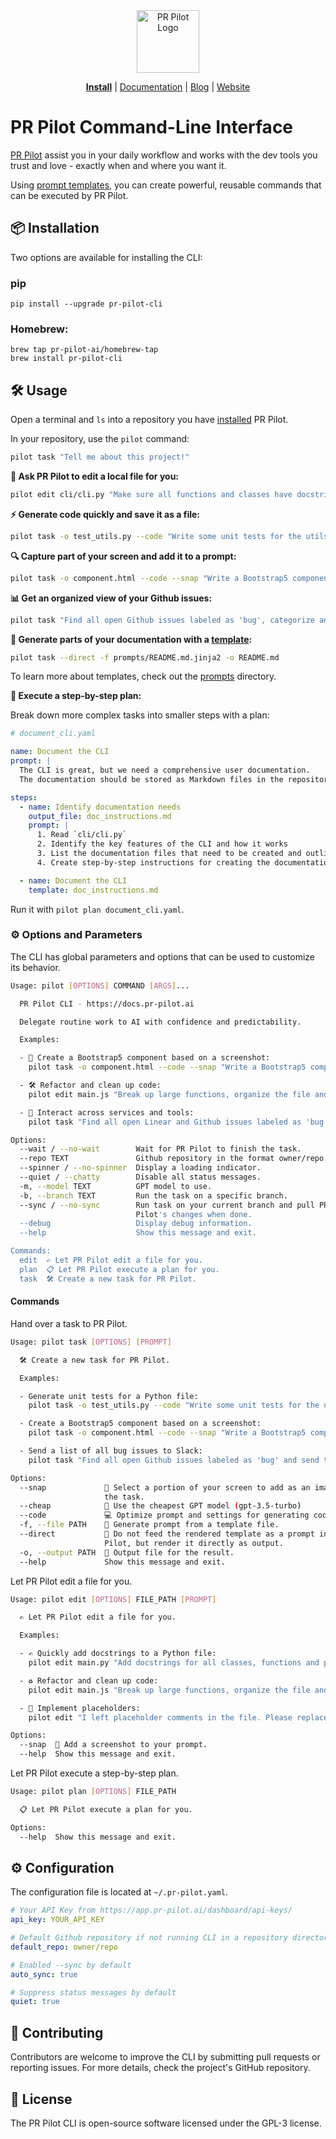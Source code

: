 <div align="center">
<img src="https://avatars.githubusercontent.com/ml/17635?s=140&v=" width="100" alt="PR Pilot Logo">
</div>

<p align="center">
  <a href="https://github.com/apps/pr-pilot-ai/installations/new"><b>Install</b></a> |
  <a href="https://docs.pr-pilot.ai">Documentation</a> |
  <a href="https://www.pr-pilot.ai/blog">Blog</a> |
  <a href="https://www.pr-pilot.ai">Website</a>
</p>

# PR Pilot Command-Line Interface

[PR Pilot](https://docs.pr-pilot.ai) assist you in your daily workflow and works with the dev tools you trust and love - exactly when and where you want it.

Using [prompt templates](./prompts), you can create powerful,
reusable commands that can be executed by PR Pilot.

## 📦 Installation

Two options are available for installing the CLI:


### pip
```
pip install --upgrade pr-pilot-cli
```

### Homebrew:
```
brew tap pr-pilot-ai/homebrew-tap
brew install pr-pilot-cli
```


## 🛠️ Usage

Open a terminal and `ls` into a repository you have [installed](https://github.com/apps/pr-pilot-ai/installations/new) PR Pilot.

In your repository, use the `pilot` command:

```bash
pilot task "Tell me about this project!"
```

**📝 Ask PR Pilot to edit a local file for you:**

```bash
pilot edit cli/cli.py "Make sure all functions and classes have docstrings."
```

**⚡ Generate code quickly and save it as a file:**

```bash
pilot task -o test_utils.py --code "Write some unit tests for the utils.py file."
```

**🔍 Capture part of your screen and add it to a prompt:**

```bash
pilot task -o component.html --code --snap "Write a Bootstrap5 component that looks like this."
```

**📊 Get an organized view of your Github issues:**

```bash
pilot task "Find all open Github issues labeled as 'bug', categorize and prioritize them"
```

**📝 Generate parts of your documentation with a [template](./prompts/README.md.jinja2):**

```bash
pilot task --direct -f prompts/README.md.jinja2 -o README.md
```

To learn more about templates, check out the [prompts](./prompts) directory.

**📝 Execute a step-by-step plan:**

Break down more complex tasks into smaller steps with a plan:

```yaml
# document_cli.yaml

name: Document the CLI
prompt: |
  The CLI is great, but we need a comprehensive user documentation.
  The documentation should be stored as Markdown files in the repository.

steps:
  - name: Identify documentation needs
    output_file: doc_instructions.md
    prompt: |
      1. Read `cli/cli.py`
      2. Identify the key features of the CLI and how it works
      3. List the documentation files that need to be created and outline their content
      4. Create step-by-step instructions for creating the documentation

  - name: Document the CLI
    template: doc_instructions.md
```

Run it with `pilot plan document_cli.yaml`.

### ⚙️ Options and Parameters

The CLI has global parameters and options that can be used to customize its behavior.


```bash
Usage: pilot [OPTIONS] COMMAND [ARGS]...

  PR Pilot CLI - https://docs.pr-pilot.ai

  Delegate routine work to AI with confidence and predictability.

  Examples:

  - 📸 Create a Bootstrap5 component based on a screenshot:
    pilot task -o component.html --code --snap "Write a Bootstrap5 component that looks like this."

  - 🛠️ Refactor and clean up code:
    pilot edit main.js "Break up large functions, organize the file and add comments."

  - 🔄 Interact across services and tools:
    pilot task "Find all open Linear and Github issues labeled as 'bug' and send them to the #bugs Slack channel."

Options:
  --wait / --no-wait        Wait for PR Pilot to finish the task.
  --repo TEXT               Github repository in the format owner/repo.
  --spinner / --no-spinner  Display a loading indicator.
  --quiet / --chatty        Disable all status messages.
  -m, --model TEXT          GPT model to use.
  -b, --branch TEXT         Run the task on a specific branch.
  --sync / --no-sync        Run task on your current branch and pull PR
                            Pilot's changes when done.
  --debug                   Display debug information.
  --help                    Show this message and exit.

Commands:
  edit  ✍️ Let PR Pilot edit a file for you.
  plan  📋 Let PR Pilot execute a plan for you.
  task  🛠️ Create a new task for PR Pilot.

```

#### Commands

Hand over a task to PR Pilot.

```bash
Usage: pilot task [OPTIONS] [PROMPT]

  🛠️ Create a new task for PR Pilot.

  Examples:

  - Generate unit tests for a Python file:
    pilot task -o test_utils.py --code "Write some unit tests for the utils.py file."

  - Create a Bootstrap5 component based on a screenshot:
    pilot task -o component.html --code --snap "Write a Bootstrap5 component that looks like this."

  - Send a list of all bug issues to Slack:
    pilot task "Find all open Github issues labeled as 'bug' and send them to the #bugs Slack channel."

Options:
  --snap             📸 Select a portion of your screen to add as an image to
                     the task.
  --cheap            💸 Use the cheapest GPT model (gpt-3.5-turbo)
  --code             💻 Optimize prompt and settings for generating code
  -f, --file PATH    📂 Generate prompt from a template file.
  --direct           🔄 Do not feed the rendered template as a prompt into PR
                     Pilot, but render it directly as output.
  -o, --output PATH  💾 Output file for the result.
  --help             Show this message and exit.

```

Let PR Pilot edit a file for you.

```bash
Usage: pilot edit [OPTIONS] FILE_PATH [PROMPT]

  ✍️ Let PR Pilot edit a file for you.

  Examples:

  - ✍️ Quickly add docstrings to a Python file:
    pilot edit main.py "Add docstrings for all classes, functions and parameters."

  - ♻️ Refactor and clean up code:
    pilot edit main.js "Break up large functions, organize the file and add comments."

  - 🧩 Implement placeholders:
    pilot edit "I left placeholder comments in the file. Please replace them with the actual code."

Options:
  --snap  📸 Add a screenshot to your prompt.
  --help  Show this message and exit.

```

Let PR Pilot execute a step-by-step plan.

```bash
Usage: pilot plan [OPTIONS] FILE_PATH

  📋 Let PR Pilot execute a plan for you.

Options:
  --help  Show this message and exit.

```




## ⚙️ Configuration
The configuration file is located at `~/.pr-pilot.yaml`.

```yaml
# Your API Key from https://app.pr-pilot.ai/dashboard/api-keys/
api_key: YOUR_API_KEY

# Default Github repository if not running CLI in a repository directory
default_repo: owner/repo

# Enabled --sync by default
auto_sync: true

# Suppress status messages by default
quiet: true
```

## 🤝 Contributing
Contributors are welcome to improve the CLI by submitting pull requests or reporting issues. For more details, check the project's GitHub repository.

## 📜 License
The PR Pilot CLI is open-source software licensed under the GPL-3 license.